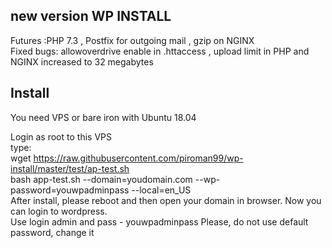 new version WP INSTALL
---
Futures :PHP 7.3 , Postfix for outgoing mail , gzip on NGINX <br>
Fixed bugs: allowoverdrive enable in .httaccess , upload limit in PHP and NGINX increased to 32 megabytes <br>  

Install
---
You need VPS or bare iron with Ubuntu 18.04 <br>

Login as root to this VPS
<br>
type:
<br>
wget https://raw.githubusercontent.com/piroman99/wp-install/master/test/ap-test.sh
<br>
bash app-test.sh --domain=youdomain.com --wp-password=youwpadminpass --local=en_US
<br>
After install, please reboot and then open your domain in browser. Now you can login to wordpress.
<br>
Use login admin and pass - youwpadminpass
Please, do not use default password, change it
